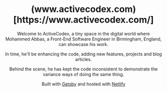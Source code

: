 <h1 align="center">
    (www.activecodex.com)[https://www.activecodex.com/]
</h1>
<p align="center">
    Welcome to ActiveCodex, a tiny space in the digital world where Mohammed Abbas, a Front-End Software Engineer in Birmingham, England, can showcase his work.
</p>
<p align="center">
    In time, he'll be enhancing the code, adding new features, projects and blog articles.
</p>
<p align="center">
    Behind the scene, he has kept the code inconsistent to demonstrate the variance ways of doing the same thing.
</p>
<p align="center">
    Built with <a href="https://www.gatsbyjs.org/" target="_blank">Gatsby</a> and hosted with <a href="https://www.netlify.com/" target="_blank">Netlify</a>
</p>
